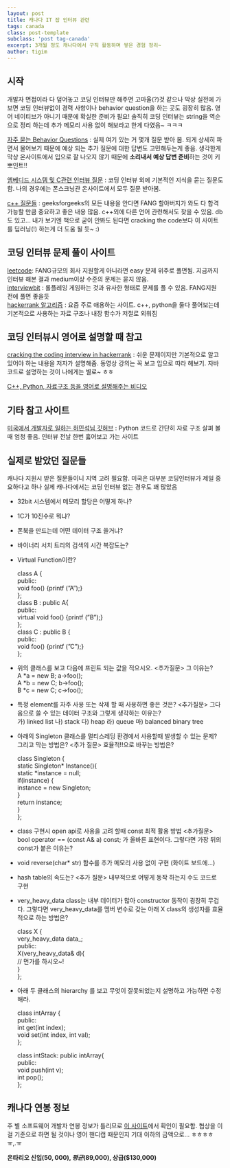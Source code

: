 ```yaml
--- 
layout: post  
title: 캐나다 IT 잡 인터뷰 관련    
tags: canada 
class: post-template
subclass: 'post tag-canada'      
excerpt: 3개월 정도 캐나다에서 구직 활동하며 쌓은 경험 정리~     
author: tigim       
---  
```


## 시작    

개발자 면접이라 다 덮어놓고 코딩 인터뷰만 해주면 고마울(?)것 같으나 막상 실전에 가보면 코딩 인터뷰없이 경력 사항이나 behavior question을 하는 곳도 굉장히 많음. 영어 네이티브가 아니기 때문에 확실한 준비가 필요! 솔직히 코딩 인터뷰는 string을 역순으로 정리 하는데 추가 메모리 사용 없이 해보라고 한게 다였음~ ㅋㅋㅋ  
  
[자주 묻는 Behavior Questions](https://devskiller.com/45-behavioral-questions-to-use-during-non-technical-interview-with-developers/) : 실제 여기 있는 거 몇개 질문 받아 봄. 되게 상세히 파면서 물어보기 때문에 예상 되는 추가 질문에 대한 답변도 고민해두는게 좋음. 생각한게 막상 온사이트에서 입으로 잘 나오지 않기 때문에 **소리내서 예상 답변 준비**하는 것이 키 뽀인트!!   

[엠베디드 시스템 및 C관련 인터뷰 질문](https://rmbconsulting.us/publications/a-c-test-the-0x10-best-questions-for-would-be-embedded-programmers/) : 코딩 인터뷰 외에 기본적인 지식을 묻는 질문도 함. 나의 경우에는 폰스크닝관 온사이트에서 모두 질문 받아봄.      
  
[c++ 질문들](http://www.geeksforgeeks.org/c-plus-plus/) : geeksforgeeks의 모든 내용을 안다면 FANG 할아버지가 와도 다 합격 가능할 만큼 중요하고 좋은 내용 많음. c++외에 다른 언어 관련해서도 찾을 수 있음. db도 있고... 내가 보기엔 책으로 굳이 안봐도 된다면 cracking the code보다 이 사이트를 딥러닝(!) 하는게 더 도움 될 듯~ :)     
  
## 코딩 인터뷰 문제 풀이 사이트 

[leetcode](https://leetcode.com/): FANG규모의 회사 지원할게 아니라면 easy 문제 위주로 풀면됨. 지금까지 인터뷰 해본 결과 medium이상 수준의 문제는 묻지 않음.   
[interviewbit](https://www.interviewbit.com/courses/programming/) : 롤플레잉 게임하는 것과 유사한 형태로 문제를 풀 수 있음. FANG지원 전에 풀면 좋을듯  
[hackerrank 알고리즘](https://www.hackerrank.com/domains/algorithms/warmup) : 요즘 주로 애용하는 사이트. c++, python을 둘다 풀어보는데 기본적으로 사용하는 자료 구조나 내장 함수가 저절로 외워짐    


## 코딩 인터뷰시 영어로 설명할 때 참고  

[cracking the coding interview in hackerrank](https://www.hackerrank.com/domains/tutorials/cracking-the-coding-interview) : 쉬운 문제이지만 기본적으로 알고 있어야 하는 내용을 저자가 설명해줌. 동영상 강의는 꼭 보고 입으로 따라 해보기. 자바 코드로 설명하는 것이 나에게는 별로~ ㅎㅎ  
  
[C++, Python, 자료구조 등을 영어로 설명해주는 비디오](https://www.youtube.com/channel/UCQoN6H05vCGN7EGkarCBHYA)  
  
## 기타 참고 사이트    

[미국에서 개발자로 일하는 허민석님 깃허브](https://github.com/minsuk-heo/problemsolving) : Python 코드로 간단히 자료 구조 살펴 볼때 엄청 좋음. 인터뷰 전날 한번 훓어보고 가는 사이트 


## 실제로 받았던 질문들  

캐나다 지원시 받은 질문들이니 지역 고려 필요함. 미국은 대부분 코딩인터뷰가 제일 중요하다고 하나 실제 캐나다에서는 코딩 인터뷰 없는 경우도 꽤 많았음  

- 32bit 시스템에서 메모리 할당은 어떻게 하나?  
  
- 1C가 10진수로 뭐냐?  
  
- 폰북을 만드는데 어떤 데이터 구조 쓸거냐?  
  
- 바이너리 서치 트리의 검색의 시간 복잡도는?  
  
- Virtual Function이란?  
	
	class A {  
		public:  
		void foo() {printf (”A”);}  
	};  
	class B : public A{  
		public:   
		virtual void foo() {printf (”B”);}  
	};   
	class C : public B {   
		public:   
		void foo() {printf (”C”);}   
	};   

- 위의 클래스를 보고 다음에 프린트 되는 값을 적으시오. <추가질문> 그 이유는?  
	A *a = new B; a->foo();  
	A *b = new C; b->foo();  
	B *c = new C; c->foo();  
	
- 특정 element를 자주 사용 또는 삭제 할 때 사용하면 좋은 것은? <추가질문> 그다음으로 쓸 수 있는 데이터 구조와 그렇게 생각하는 이유는?  
	가) linked list 나) stack 다) heap 라) queue 마) balanced binary tree  
  	
- 아래의 Singleton 클래스를 멀티스레딩 환경에서 사용할때 발생할 수 있는 문제? 그리고 막는 방법은? <추가 질문> 효율적!!으로 바꾸는 방법은?  

	class Singleton {   
		static Singleton* Instance(){    
			static *instance = null;  
			if(instance) {  
				instance = new Singleton;  
			}  
			return instance;  
		}  
	};  
	
- class 구현시 open api로 사용을 고려 할때 const 최적 활용 방법 
<추가질문> bool operator == (const A& a) const; 가 올바른 표현이다. 그렇다면 가장 뒤의 const가 붙은 이유는?  
- void reverse(char* str) 함수를 추가 메모리 사용 없이 구현 (화이트 보드에...)  
- hash table의 속도는? <추가 질문> 내부적으로 어떻게 동작 하는지 수도 코드로 구현  
- very_heavy_data class는 내부 데이터가 많아 constructor 동작이 굉장히 무겁다. 그렇다면 very_heavy_data를 멤버 변수로 갖는 아래 X class의 생성자를 효율적으로 하는 방법은?  

	class X {  
		very_heavy_data data_;  
		public:  
		X(very_heavy_data& d){  
			// 먼가를 하시오~!  
		}  
	};  
	
- 아래 두 클래스의 hierarchy 를 보고 무엇이 잘못되었는지 설명하고 가능하면 수정해라.

	class intArray {  
		public:  
		int get(int index);  
		void set(int index, int val);  
	};  
	
	class intStack: public intArray{  
		public:  
		void push(int v);  
		int pop();  
	};  
   
## 캐나다 연봉 정보    
 
주 별 소프트웨어 개발자 연봉 정보가 틀리므로 [이 사이트](https://www.jobbank.gc.ca/report-eng.do?area=9219&lang=eng&noc=2173&ln=n&s=1#report_tabs_container2)에서 
확인이 필요함. 협상을 이걸 기준으로 하면 될 것이나 영어 핸디캡 때문인지 기대 이하의 금액으로... ㅎㅎㅎㅎ ㅠ,.ㅠ  
  
  **온타리오 신입($50,000), 평균 ($89,000), 상급($130,000)**  
  
  

 